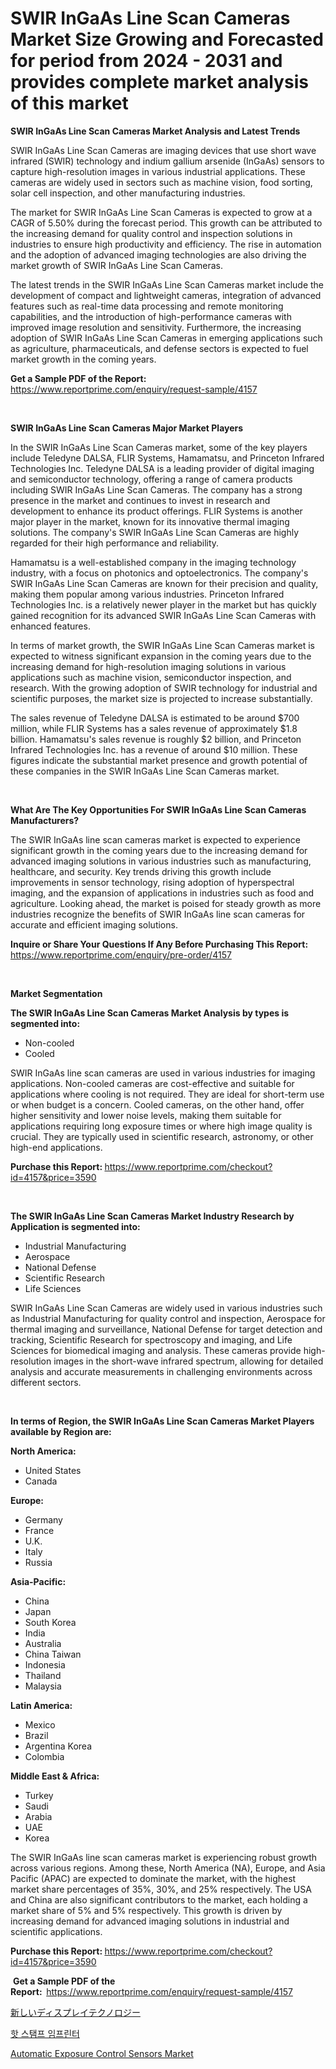 <p><h1>SWIR InGaAs Line Scan Cameras Market Size Growing and Forecasted for period from 2024 - 2031 and provides complete market analysis of this market</h1></p><p><strong>SWIR InGaAs Line Scan Cameras Market Analysis and Latest Trends</strong></p>
<p><p>SWIR InGaAs Line Scan Cameras are imaging devices that use short wave infrared (SWIR) technology and indium gallium arsenide (InGaAs) sensors to capture high-resolution images in various industrial applications. These cameras are widely used in sectors such as machine vision, food sorting, solar cell inspection, and other manufacturing industries.</p><p>The market for SWIR InGaAs Line Scan Cameras is expected to grow at a CAGR of 5.50% during the forecast period. This growth can be attributed to the increasing demand for quality control and inspection solutions in industries to ensure high productivity and efficiency. The rise in automation and the adoption of advanced imaging technologies are also driving the market growth of SWIR InGaAs Line Scan Cameras.</p><p>The latest trends in the SWIR InGaAs Line Scan Cameras market include the development of compact and lightweight cameras, integration of advanced features such as real-time data processing and remote monitoring capabilities, and the introduction of high-performance cameras with improved image resolution and sensitivity. Furthermore, the increasing adoption of SWIR InGaAs Line Scan Cameras in emerging applications such as agriculture, pharmaceuticals, and defense sectors is expected to fuel market growth in the coming years.</p></p>
<p><strong>Get a Sample PDF of the Report:&nbsp;</strong> <a href="https://www.reportprime.com/enquiry/request-sample/4157">https://www.reportprime.com/enquiry/request-sample/4157</a></p>
<p>&nbsp;</p>
<p><strong>SWIR InGaAs Line Scan Cameras Major Market Players</strong></p>
<p><p>In the SWIR InGaAs Line Scan Cameras market, some of the key players include Teledyne DALSA, FLIR Systems, Hamamatsu, and Princeton Infrared Technologies Inc. Teledyne DALSA is a leading provider of digital imaging and semiconductor technology, offering a range of camera products including SWIR InGaAs Line Scan Cameras. The company has a strong presence in the market and continues to invest in research and development to enhance its product offerings. FLIR Systems is another major player in the market, known for its innovative thermal imaging solutions. The company's SWIR InGaAs Line Scan Cameras are highly regarded for their high performance and reliability.</p><p>Hamamatsu is a well-established company in the imaging technology industry, with a focus on photonics and optoelectronics. The company's SWIR InGaAs Line Scan Cameras are known for their precision and quality, making them popular among various industries. Princeton Infrared Technologies Inc. is a relatively newer player in the market but has quickly gained recognition for its advanced SWIR InGaAs Line Scan Cameras with enhanced features.</p><p>In terms of market growth, the SWIR InGaAs Line Scan Cameras market is expected to witness significant expansion in the coming years due to the increasing demand for high-resolution imaging solutions in various applications such as machine vision, semiconductor inspection, and research. With the growing adoption of SWIR technology for industrial and scientific purposes, the market size is projected to increase substantially.</p><p>The sales revenue of Teledyne DALSA is estimated to be around $700 million, while FLIR Systems has a sales revenue of approximately $1.8 billion. Hamamatsu's sales revenue is roughly $2 billion, and Princeton Infrared Technologies Inc. has a revenue of around $10 million. These figures indicate the substantial market presence and growth potential of these companies in the SWIR InGaAs Line Scan Cameras market.</p></p>
<p>&nbsp;</p>
<p><strong>What Are The Key Opportunities For SWIR InGaAs Line Scan Cameras Manufacturers?</strong></p>
<p><p>The SWIR InGaAs line scan cameras market is expected to experience significant growth in the coming years due to the increasing demand for advanced imaging solutions in various industries such as manufacturing, healthcare, and security. Key trends driving this growth include improvements in sensor technology, rising adoption of hyperspectral imaging, and the expansion of applications in industries such as food and agriculture. Looking ahead, the market is poised for steady growth as more industries recognize the benefits of SWIR InGaAs line scan cameras for accurate and efficient imaging solutions.</p></p>
<p><strong>Inquire or Share Your Questions If Any Before Purchasing This Report:</strong> <a href="https://www.reportprime.com/enquiry/pre-order/4157">https://www.reportprime.com/enquiry/pre-order/4157</a></p>
<p>&nbsp;</p>
<p><strong>Market Segmentation</strong></p>
<p><strong>The SWIR InGaAs Line Scan Cameras Market Analysis by types is segmented into:</strong></p>
<p><ul><li>Non-cooled</li><li>Cooled</li></ul></p>
<p><p>SWIR InGaAs line scan cameras are used in various industries for imaging applications. Non-cooled cameras are cost-effective and suitable for applications where cooling is not required. They are ideal for short-term use or when budget is a concern. Cooled cameras, on the other hand, offer higher sensitivity and lower noise levels, making them suitable for applications requiring long exposure times or where high image quality is crucial. They are typically used in scientific research, astronomy, or other high-end applications.</p></p>
<p><strong>Purchase this Report:&nbsp;</strong><a href="https://www.reportprime.com/checkout?id=4157&price=3590">https://www.reportprime.com/checkout?id=4157&price=3590</a></p>
<p>&nbsp;</p>
<p><strong>The SWIR InGaAs Line Scan Cameras Market Industry Research by Application is segmented into:</strong></p>
<p><ul><li>Industrial Manufacturing</li><li>Aerospace</li><li>National Defense</li><li>Scientific Research</li><li>Life Sciences</li></ul></p>
<p><p>SWIR InGaAs Line Scan Cameras are widely used in various industries such as Industrial Manufacturing for quality control and inspection, Aerospace for thermal imaging and surveillance, National Defense for target detection and tracking, Scientific Research for spectroscopy and imaging, and Life Sciences for biomedical imaging and analysis. These cameras provide high-resolution images in the short-wave infrared spectrum, allowing for detailed analysis and accurate measurements in challenging environments across different sectors.</p></p>
<p>&nbsp;</p>
<p><strong>In terms of Region, the SWIR InGaAs Line Scan Cameras Market Players available by Region are:</strong></p>
<p>
    <p> <strong> North America: </strong>
        <ul>
            <li>United States</li>
            <li>Canada</li>
        </ul>
        </p> 
    <p> <strong> Europe: </strong>
        <ul>
            <li>Germany</li>
            <li>France</li>
            <li>U.K.</li>
            <li>Italy</li>
            <li>Russia</li>
        </ul>
        </p> 
    <p> <strong> Asia-Pacific: </strong>
        <ul>
            <li>China</li>
            <li>Japan</li>
            <li>South Korea</li>
            <li>India</li>
            <li>Australia</li>
            <li>China Taiwan</li>
            <li>Indonesia</li>
            <li>Thailand</li>
            <li>Malaysia</li>
        </ul>
        </p> 
    <p> <strong> Latin America: </strong>
        <ul>
            <li>Mexico</li>
            <li>Brazil</li>
            <li>Argentina Korea</li>
            <li>Colombia</li>
        </ul>
        </p> 
    <p> <strong> Middle East & Africa: </strong>
        <ul>
            <li>Turkey</li>
            <li>Saudi</li>
            <li>Arabia</li>
            <li>UAE</li>
            <li>Korea</li>
        </ul>
    </p>
    </p>
<p><p>The SWIR InGaAs line scan cameras market is experiencing robust growth across various regions. Among these, North America (NA), Europe, and Asia Pacific (APAC) are expected to dominate the market, with the highest market share percentages of 35%, 30%, and 25% respectively. The USA and China are also significant contributors to the market, each holding a market share of 5% and 5% respectively. This growth is driven by increasing demand for advanced imaging solutions in industrial and scientific applications.</p></p>
<p><strong>Purchase this Report: </strong><a href="https://www.reportprime.com/checkout?id=4157&price=3590">https://www.reportprime.com/checkout?id=4157&price=3590</a></p>
<p>&nbsp;<strong>Get a Sample PDF of the Report:&nbsp;&nbsp;</strong><a href="https://www.reportprime.com/enquiry/request-sample/4157">https://www.reportprime.com/enquiry/request-sample/4157</a></p>
<p><strong></strong></p>
<p><p><a href="https://github.com/nxboeu02965442/Market-Research-Report-List-1/blob/main/193080714996.md">新しいディスプレイテクノロジー</a></p><p><a href="https://github.com/mpodehpw07370073/Market-Research-Report-List-1/blob/main/687978613941.md">핫 스탬프 임프린터</a></p><p><a href="https://github.com/FassouRP/Market-Research-Report-List-4/blob/main/automatic-exposure-control-sensors-market.md">Automatic Exposure Control Sensors Market</a></p></p>